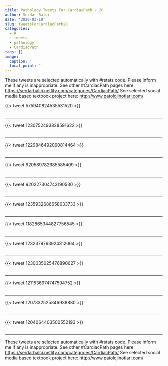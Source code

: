 ```yaml
---
title: Pathology Tweets For CardiacPath - 20
author: Serdar Balci
date: '2020-03-10'
slug: tweetsForCardiacPath20
categories:
  - R
  - tweets
  - pathology
  - CardiacPath
tags: []
image:
  caption: ''
  focal_point: ''
---
```



These tweets are selected automatically with #rstats code. Please inform me if any is inappropriate.
See other #CardiacPath pages here: https://serdarbalci.netlify.com/categories/CardiacPath/ 
See selected social media based textbook project here: http://www.patolojinotlari.com/

{{< tweet 575940824535531520 >}}
<br>
<br>
<hr>
{{< tweet 1230752493828591622 >}}
<br>
<br>
<hr>
{{< tweet 1229846492090814464 >}}
<br>
<br>
<hr>
{{< tweet 920589782685585409 >}}
<br>
<br>
<hr>
{{< tweet 920227304743190530 >}}
<br>
<br>
<hr>
{{< tweet 1235932686658633733 >}}
<br>
<br>
<hr>
{{< tweet 1182865344827756545 >}}
<br>
<br>
<hr>
{{< tweet 1232379763924312064 >}}
<br>
<br>
<hr>
{{< tweet 1230035025476890627 >}}
<br>
<br>
<hr>
{{< tweet 1211536974747594752 >}}
<br>
<br>
<hr>
{{< tweet 1207332525346938880 >}}
<br>
<br>
<hr>
{{< tweet 1204064403500552193 >}}
<br>
<br>
<hr>


These tweets are selected automatically with #rstats code. Please inform me if any is inappropriate.
See other #CardiacPath pages here: https://serdarbalci.netlify.com/categories/CardiacPath/ 
See selected social media based textbook project here: http://www.patolojinotlari.com/
